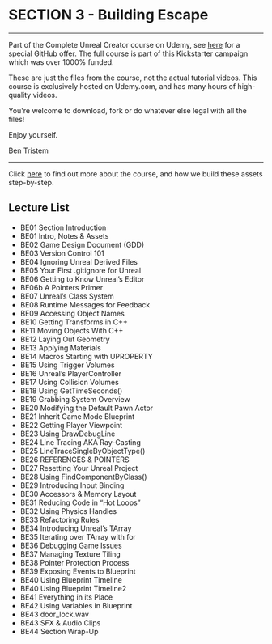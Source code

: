 # SECTION 3 - Building Escape
****
Part of the Complete Unreal Creator course on Udemy, see [here](https://www.udemy.com/unrealcourse?couponCode=GitHubDiscount) for a special GitHub offer. The full course is part of [this](https://www.kickstarter.com/projects/bentristem/learn-to-make-video-games-unreal-developer-course) Kickstarter campaign which was over 1000% funded.

These are just the files from the course, not the actual tutorial videos. This course is exclusively hosted on Udemy.com, and has many hours of high-quality videos.

You're welcome to download, fork or do whatever else legal with all the files!

Enjoy yourself.

Ben Tristem


---
Click [here](https://www.udemy.com/unrealcourse?couponCode=GitHubDiscount) to find out more about the course, and how we build these assets step-by-step.

## Lecture List
* BE01 Section Introduction
* BE01 Intro, Notes & Assets
* BE02 Game Design Document (GDD)
* BE03 Version Control 101
* BE04 Ignoring Unreal Derived Files
* BE05 Your First .gitignore for Unreal
* BE06 Getting to Know Unreal’s Editor
* BE06b A Pointers Primer
* BE07 Unreal’s Class System
* BE08 Runtime Messages for Feedback
* BE09 Accessing Object Names
* BE10 Getting Transforms in C++
* BE11 Moving Objects With C++
* BE12 Laying Out Geometry
* BE13 Applying Materials
* BE14 Macros Starting with UPROPERTY
* BE15 Using Trigger Volumes
* BE16 Unreal’s PlayerController
* BE17 Using Collision Volumes
* BE18 Using GetTimeSeconds()
* BE19 Grabbing System Overview
* BE20 Modifying the Default Pawn Actor
* BE21 Inherit Game Mode Blueprint
* BE22 Getting Player Viewpoint
* BE23 Using DrawDebugLine
* BE24 Line Tracing AKA Ray-Casting
* BE25 LineTraceSingleByObjectType()
* BE26 REFERENCES & POINTERS
* BE27 Resetting Your Unreal Project
* BE28 Using FindComponentByClass()
* BE29 Introducing Input Binding
* BE30 Accessors & Memory Layout
* BE31 Reducing Code in “Hot Loops”
* BE32 Using Physics Handles
* BE33 Refactoring Rules
* BE34 Introducing Unreal’s TArray
* BE35 Iterating over TArray with for
* BE36 Debugging Game Issues
* BE37 Managing Texture Tiling
* BE38 Pointer Protection Process
* BE39 Exposing Events to Blueprint
* BE40 Using Blueprint Timeline
* BE40 Using Blueprint Timeline2
* BE41 Everything in its Place
* BE42 Using Variables in Blueprint
* BE43 door_lock.wav
* BE43 SFX & Audio Clips
* BE44 Section Wrap-Up
